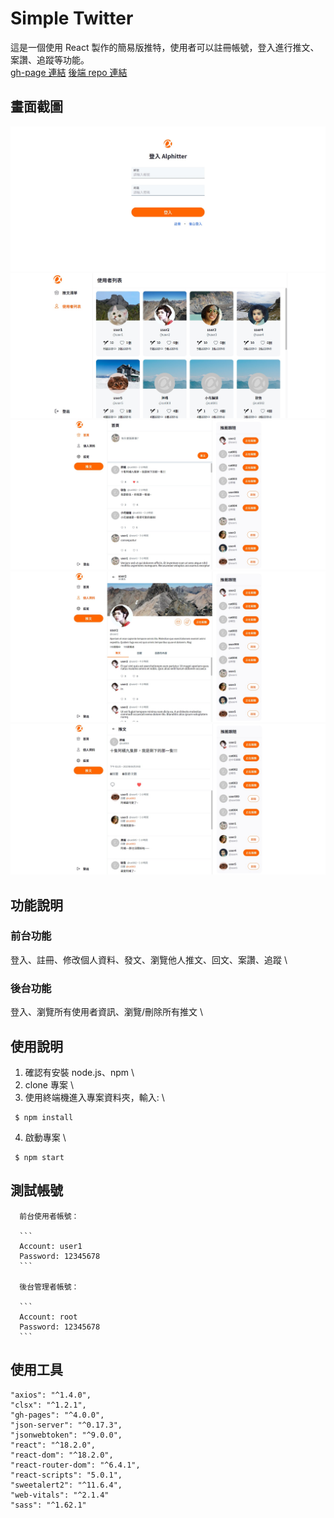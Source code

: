 # Simple Twitter

這是一個使用 React 製作的簡易版推特，使用者可以註冊帳號，登入進行推文、案讚、追蹤等功能。 \
[gh-page 連結](https://magic9701.github.io/Simple-Twitter/)
[後端 repo 連結](https://github.com/av124773/twitter-api-2020)

## 畫面截圖

![](./public/screenShot-001.jpg)
![](./public/screenShot-002.jpg)
![](./public/screenShot-003.jpg)
![](./public/screenShot-004.jpg)
![](./public/screenShot-005.jpg)

## 功能說明

### 前台功能

登入、註冊、修改個人資料、發文、瀏覽他人推文、回文、案讚、追蹤 \

### 後台功能

登入、瀏覽所有使用者資訊、瀏覽/刪除所有推文 \

## 使用說明

1. 確認有安裝 node.js、npm \
2. clone 專案 \
3. 使用終端機進入專案資料夾，輸入: \

```
 $ npm install
```

4. 啟動專案 \

```
 $ npm start
```

## 測試帳號

      前台使用者帳號：

      ```
      Account: user1
      Password: 12345678
      ```

      後台管理者帳號：

      ```
      Account: root
      Password: 12345678
      ```

## 使用工具

    "axios": "^1.4.0",
    "clsx": "^1.2.1",
    "gh-pages": "^4.0.0",
    "json-server": "^0.17.3",
    "jsonwebtoken": "^9.0.0",
    "react": "^18.2.0",
    "react-dom": "^18.2.0",
    "react-router-dom": "^6.4.1",
    "react-scripts": "5.0.1",
    "sweetalert2": "^11.6.4",
    "web-vitals": "^2.1.4"
    "sass": "^1.62.1"
